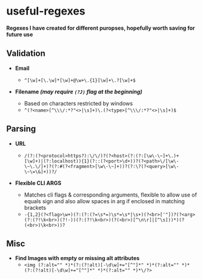 # useful-regexes

**Regexes I have created for different puropses, hopefully worth saving for future use**

## Validation
 - **Email**
   - `^[\w]+[\.\w]*[\w]+@\w+\.{1}[\w]+\.?[\w]+$`


 - **Filename _(may require `(?J)` flag at the beginning)_**
   - Based on characters restricted by windows
   - `^(?<name>[^\\\/:*?"<>|\s]+)\.(?<type>[^\\\/:*?"<>|\s]+)$`


## Parsing
 - **URL**
   - `/(?:(?<protocol>https?):\/\/)?(?<host>(?:(?:[\w\-\~]+\.)+[\w]+)|(?:localhost)){1}(?::(?<port>\d+))?(?<path>\/[\w\-\~\.\/]+)?(?:#(?<fragment>[\w\-\~]+))?(?:\?(?<query>[\w\-\~\=\&]+))?/`


 - **Flexible CLI ARGS**
   - Matches cli flags & corresponding arguments, flexible to allow use of equals sign and also allow spaces in arg if enclosed in matching brackets
   - `-{1,2}(?<flag>\w+)(?:(?:(?=\s*=)\s*=\s*|\s+)(?<br>['"])?(?<arg>(?:(?!\k<br>)(?!-))(?:(?!\k<br>)(?(<br>)[^\n\r]|[^\s]))*)(?(<br>)\k<br>))?`


## Misc
 - **Find Images with empty or missing alt attributes**
   - `<img (?:alt="" *)*(?:(?!alt)[-\d\w]+="[^"]*" *)*(?:alt="" *)*(?:(?!alt)[-\d\w]+="[^"]*" *)*(?:alt="" *)*\/?>`
